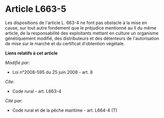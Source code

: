 # Article L663-5

Les dispositions de l'article L. 663-4 ne font pas obstacle à la mise en cause, sur tout autre fondement que le préjudice
mentionné au II du même article, de la responsabilité des exploitants mettant en culture un organisme génétiquement modifié,
des distributeurs et des détenteurs de l'autorisation de mise sur le marché et du certificat d'obtention végétale.

**Liens relatifs à cet article**

_Modifié par_:

  - Loi n°2008-595 du 25 juin 2008 - art. 8

_Cite_:

  - Code rural - art. L663-4

_Cité par_:

  - Code rural et  de la pêche maritime - art. L664-4 (T)
